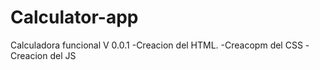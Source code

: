 # Calculator-app
Calculadora funcional
V 0.0.1 
-Creacion del HTML.
-Creacopm del CSS
-Creacion del JS
